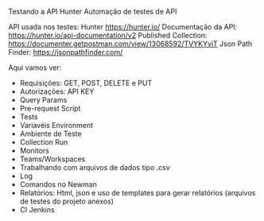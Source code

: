 Testando a API Hunter
Automação de testes de API

API usada nos testes: Hunter https://hunter.io/
Documentação da API: https://hunter.io/api-documentation/v2
Published Collection: https://documenter.getpostman.com/view/13068592/TVYKYviT
Json Path Finder: https://jsonpathfinder.com/

Aqui vamos ver:

* Requisições: GET, POST, DELETE e PUT
* Autorizações: API KEY
* Query Params
* Pre-request Script
* Tests
* Variavéis Environment
* Ambiente de Teste
* Collection Run
* Monitors
* Teams/Workspaces
* Trabalhando com arquivos de dados tipo .csv
* Log
* Comandos no Newman
* Relatórios: Html, json e uso de templates para gerar relatórios (arquivos de testes do projeto anexos)
* CI Jenkins
